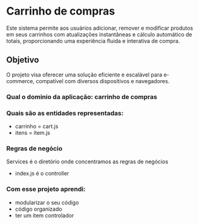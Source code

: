 # Carrinho de compras
Este sistema permite aos usuários adicionar, remover e modificar produtos em seus carrinhos com atualizações instantâneas e cálculo automático de totais, proporcionando uma experiência fluida e interativa de compra.

## Objetivo

O projeto visa oferecer uma solução eficiente e escalável para e-commerce, compatível com diversos dispositivos e navegadores.

### Qual o dominio da aplicação: carrinho de compras

### Quais são as entidades representadas:
- carrinho = cart.js
- itens = item.js

### Regras de negócio
Services é o diretório onde concentramos as regras de negócios
- index.js é o controller

### Com esse projeto aprendi:
- modularizar o seu código
- código organizado
- ter um item controlador